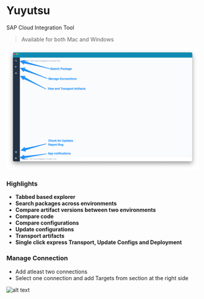 # Yuyutsu
SAP Cloud Integration Tool

> Available for both Mac and Windows 

![alt text](https://github.com/lalit2054/yuyutsu/raw/main/screenshots/main.png)

### Highlights
- **Tabbed based explorer**<br>
- **Search packages across environments**<br>
- **Compare artifact versions between two environments**<br>
- **Compare code**<br>
- **Compare configurations**<br>
- **Update configurations**<br>
- **Transport artifacts**<br>
- **Single click express Transport, Update Configs and Deployment**<br>

### Manage Connection
- Add atleast two connections<br>
- Select one connection and add Targets from section at the right side<br>

![alt text](https://github.com/lalit2054/yuyutsu/raw/main/screenshots/connection.png)

